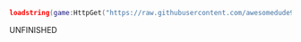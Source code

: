 ```lua
loadstring(game:HttpGet("https://raw.githubusercontent.com/awesomedude939/roblox-scr/main/adv_spy/source-latest.lua"))()
```
UNFINISHED
